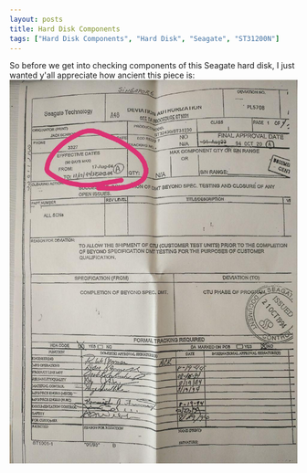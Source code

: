 ```yaml
---
layout: posts
title: Hard Disk Components
tags: ["Hard Disk Components", "Hard Disk", "Seagate", "ST31200N"]
---
```

So before we get into checking components of this Seagate hard disk, I just wanted y'all appreciate how ancient this piece is:
![Hard Disk](/assets/images/photo_2019-10-21_13-36-32.jpg)
